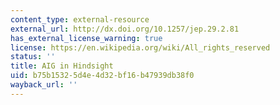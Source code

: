 ```yaml
---
content_type: external-resource
external_url: http://dx.doi.org/10.1257/jep.29.2.81
has_external_license_warning: true
license: https://en.wikipedia.org/wiki/All_rights_reserved
status: ''
title: AIG in Hindsight
uid: b75b1532-5d4e-4d32-bf16-b47939db38f0
wayback_url: ''
---
```

